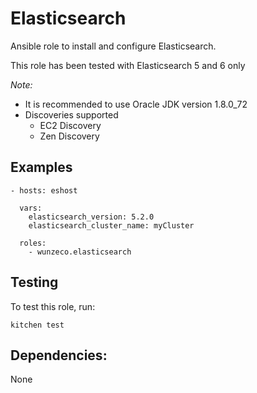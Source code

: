 Elasticsearch
=============

Ansible role to install and configure Elasticsearch.

This role has been tested with Elasticsearch 5 and 6 only

*Note:* 

- It is recommended to use Oracle JDK version 1.8.0\_72
- Discoveries supported
  - EC2 Discovery
  - Zen Discovery

## Examples

```
- hosts: eshost

  vars:
    elasticsearch_version: 5.2.0
    elasticsearch_cluster_name: myCluster

  roles:
    - wunzeco.elasticsearch
```


## Testing

To test this role, run:

```
kitchen test
```


## Dependencies:

None
